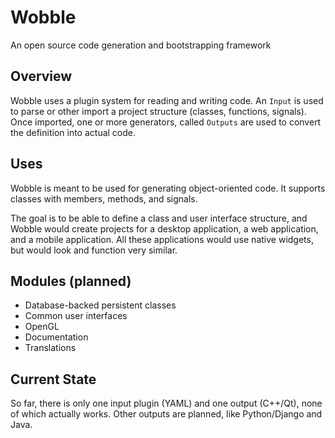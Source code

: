 Wobble
======

An open source code generation and bootstrapping framework

Overview
--------

Wobble uses a plugin system for reading and writing code.
An `Input` is used to parse or other import a project structure
(classes, functions, signals). Once imported, one or more 
generators, called `Outputs` are used to convert the definition
into actual code. 

Uses
----

Wobble is meant to be used for generating object-oriented code. 
It supports classes with members, methods, and signals. 

The goal is to be able to define a class and user interface structure,
and Wobble would create projects for a desktop application, a web 
application, and a mobile application. All these applications would use
native widgets, but would look and function very similar. 


Modules (planned)
-----------------

* Database-backed persistent classes
* Common user interfaces
* OpenGL
* Documentation
* Translations

Current State
-------------

So far, there is only one input plugin (YAML) and one output (C++/Qt), 
none of which actually works. Other outputs are planned, 
like Python/Django and Java. 
